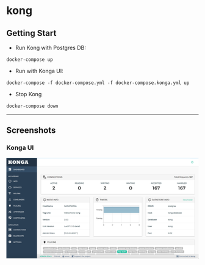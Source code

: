 # kong

## Getting Start

- Run Kong with Postgres DB: 
```
docker-compose up
```
- Run with Konga UI:
```
docker-compose -f docker-compose.yml -f docker-compose.konga.yml up
```
- Stop Kong
```
docker-compose down
```

---

## Screenshots

### Konga UI

![Konga UI](/.screenshots/konga_ui.png)